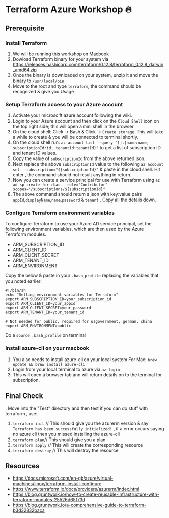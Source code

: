 # Terraform Azure Workshop :fire: 

## Prerequisite
### Install Terraform
1. We will be running this workshop on Macbook 
2. Dowload Terraform binary for your system via https://releases.hashicorp.com/terraform/0.12.8/terraform_0.12.8_darwin_amd64.zip
3. Once the binary is downloaded on your system, unzip it and move the binary to `/usr/local/bin`
4. Move to the root and type `terraform`, the command should be recognized & give you Usage 

### Setup Terraform access to your Azure account
1. Activate your microsolft azure account following the wiki.
2. Login to your Azure account and then click on the `Cloud Shell` icon on the top right side; this will open a mini shell in the browser.
3. On the cloud shell: Click -> Bash & Click -> `Create storage`. This will take a while to create & you will be connected to terminal shortly.
4. On the cloud shell run: `az account list --query "[].{name:name, subscriptionId:id, tenantId:tenantId}"` to get a list of subscription ID and tenant ID values.
5. Copy the value of `subscriptionId` from the above returned json.
6. Next replace the above `subscriptionId` value to the following `az account set --subscription="${subscriptionId}"` & paste in the cloud shell. Hit enter , the command should not result anything in return.
7. Now you can create a service principal for use with Terraform using `az ad sp create-for-rbac --role="Contributor" --scopes="/subscriptions/${subscriptionId}"` 
8. The above command should return a json with key:value pairs `appId`,`displayName`,`name`,`password` & `tenant` . Copy all the details down. 


### Configure Terraform environment variables 
To configure Terraform to use your Azure AD service principal, set the following environment variables, which are then used by the Azure Terraform modules. 

* ARM_SUBSCRIPTION_ID
* ARM_CLIENT_ID
* ARM_CLIENT_SECRET
* ARM_TENANT_ID
* ARM_ENVIRONMENT

Copy the below & paste in your `.bash_profile` replacing the variables that you noted earlier:

```
#!/bin/sh
echo "Setting environment variables for Terraform"
export ARM_SUBSCRIPTION_ID=your_subscription_id
export ARM_CLIENT_ID=your_appId
export ARM_CLIENT_SECRET=your_password
export ARM_TENANT_ID=your_tenant_id

# Not needed for public, required for usgovernment, german, china
export ARM_ENVIRONMENT=public
```

Do a `source .bash_profile` on terminal

### Install azure-cli on your macbook
1. You also needs to install azure-cli on your local system
   For Mac:  `brew update && brew install azure-cli` 
2. Login from your local terminal to azure via `az login`
3. This will open a browser tab and will return details on to the terminal for subscription. 

## Final Check 
. Move into the "Test" directory and then test if you can do stuff with terraform , use: 
   1. `terraform init` // This should give you the azurerm version & say `Terraform has been successfully initialized!` , if a error occurs saying no azure cli then you missed installing the azure-cli
   2. `terraform plan`// This should give you a plan   
   3. `terraform apply` // This will create the corresponding resource
   4. `terraform destroy` // This will destroy the resource

## Resources 
* https://docs.microsoft.com/en-gb/azure/virtual-machines/linux/terraform-install-configure
* https://www.terraform.io/docs/providers/azurerm/index.html
* https://blog.gruntwork.io/how-to-create-reusable-infrastructure-with-terraform-modules-25526d65f73d
* https://blog.gruntwork.io/a-comprehensive-guide-to-terraform-b3d32832baca

